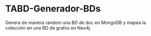 # TABD-Generador-BDs
Genera de manera random una BD de doc en MongoDB y mapea la colección en una BD de grafos en Neo4j.
